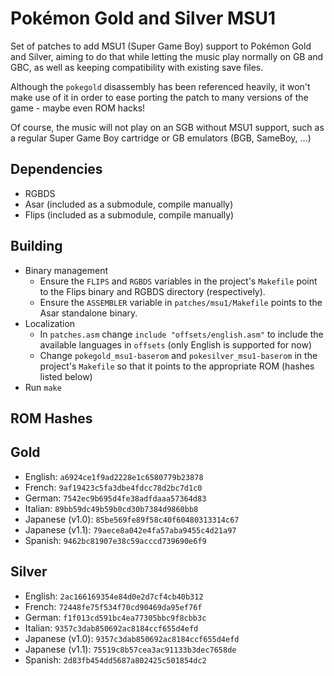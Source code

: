 # Pokémon Gold and Silver MSU1

Set of patches to add MSU1 (Super Game Boy) support to Pokémon Gold and Silver, aiming to do that while letting the music play normally on GB and GBC, as well as keeping compatibility with existing save files.

Although the `pokegold` disassembly has been referenced heavily, it won't make use of it in order to ease porting the patch to many versions of the game - maybe even ROM hacks!

Of course, the music will not play on an SGB without MSU1 support, such as a regular Super Game Boy cartridge or GB emulators (BGB, SameBoy, ...)

## Dependencies
- RGBDS
- Asar (included as a submodule, compile manually)
- Flips (included as a submodule, compile manually)

## Building
- Binary management
  - Ensure the `FLIPS` and `RGBDS` variables in the project's `Makefile` point to the Flips binary and RGBDS directory (respectively).
  - Ensure the `ASSEMBLER` variable in `patches/msu1/Makefile` points to the Asar standalone binary.
- Localization
  - In `patches.asm` change `include "offsets/english.asm"` to include the available languages in `offsets` (only English is supported for now)
  - Change `pokegold_msu1-baserom` and `pokesilver_msu1-baserom` in the project's `Makefile` so that it points to the appropriate ROM (hashes listed below)
- Run `make`

## ROM Hashes
## Gold
* English: `a6924ce1f9ad2228e1c6580779b23878`
* French: `9af19423c5fa3dbe4fdcc78d2bc7d1c0`
* German: `7542ec9b695d4fe38adfdaaa57364d83`
* Italian: `89bb59dc49b59b0cd30b7384d9860bb8`
* Japanese (v1.0): `85be569fe89f58c40f60480313314c67`
* Japanese (v1.1): `79aece8a042e4fa57aba9455c4d21a97`
* Spanish: `9462bc81907e38c59acccd739690e6f9`
## Silver
* English: `2ac166169354e84d0e2d7cf4cb40b312`
* French: `72448fe75f534f70cd90469da95ef76f`
* German: `f1f013cd591bc4ea77305bbc9f8cbb3c`
* Italian: `9357c3dab850692ac8184ccf655d4efd`
* Japanese (v1.0): `9357c3dab850692ac8184ccf655d4efd`
* Japanese (v1.1): `75519c8b57cea3ac91133b3dec7658de`
* Spanish: `2d83fb454dd5687a802425c501854dc2`
